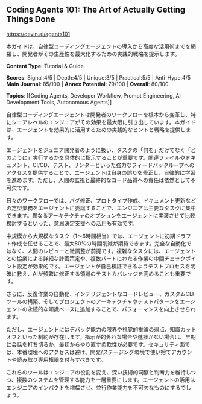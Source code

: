 ## Coding Agents 101: The Art of Actually Getting Things Done

https://devin.ai/agents101

本ガイドは、自律型コーディングエージェントの導入から高度な活用術までを網羅し、開発者がその生産性を最大化するための実践的戦略を提示します。

**Content Type**: Tutorial & Guide

**Scores**: Signal:4/5 | Depth:4/5 | Unique:3/5 | Practical:5/5 | Anti-Hype:4/5
**Main Journal**: 85/100 | **Annex Potential**: 79/100 | **Overall**: 80/100

**Topics**: [[Coding Agents, Developer Workflow, Prompt Engineering, AI Development Tools, Autonomous Agents]]

自律型コーディングエージェントは開発者のワークフローを根本から変革し、特にシニアレベルのエンジニアがその効果を最大限に引き出しています。本ガイドは、エージェントを効果的に活用するための実践的なヒントと戦略を提供します。

エージェントをジュニア開発者のように扱い、タスクの「何を」だけでなく「どのように」実行するかを具体的に指示することが重要です。関連ファイルやドキュメント、CI/CD、テスト、リンターといった強力なフィードバックループへのアクセスを提供することで、エージェントは自身の誤りを修正し、自律的に学習を進めます。ただし、人間の監視と最終的なコード品質への責任は依然として不可欠です。

日々のワークフローでは、バグ修正、プロトタイプ作成、ドキュメント更新などの定型業務をエージェントに委譲することで、エンジニアは主要なタスクに集中できます。異なるアーキテクチャのオプションをエージェントに実装させて比較検討するといった、意思決定支援への活用も有効です。

中規模から大規模なタスク（1～6時間相当）では、エージェントに初期ドラフト作成を任せることで、最大80%の時間削減が期待できます。完全な自動化ではなく、人間のレビューと微調整が前提です。複雑なタスクには、エージェントとの協業による詳細な計画策定や、複数パートにわたる作業の中間チェックポイント設定が効果的です。エージェントが自己検証できるようテストプロセスを明確に教え、AIが頻繁に修正する領域のテストカバレッジを高めることも重要です。

さらに、反復作業の自動化、インテリジェントなコードレビュー、カスタムCLIツールの構築、そしてプロジェクトのアーキテクチャやテストパターンをエージェントの永続的な知識ベースに追加することで、パフォーマンスを向上させられます。

ただし、エージェントにはデバッグ能力の限界や視覚的推論の弱点、知識カットオフといった制約が存在します。指示が的外れな場合や進捗がない場合は、早期に会話を打ち切るか、最初からやり直す柔軟性が必要です。セキュリティ面では、本番環境へのアクセスは避け、開発/ステージング環境で使い捨てアカウントや読み取り専用権限を付与すべきです。

これらのツールはエンジニアの役割を変え、深い技術的洞察と判断力を維持しつつ、複数のシステムを管理する能力を一層重要にします。エージェントの活用はエンジニアのインパクトを増幅させ、並行作業能力を不可欠なものにするでしょう。